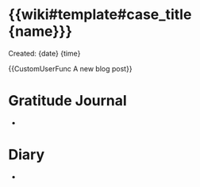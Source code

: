 # {{wiki#template#case_title {name}}}
Created: {date} {time}

{{CustomUserFunc A new blog post}}

# Gratitude Journal 
- 
# Diary 
- 

